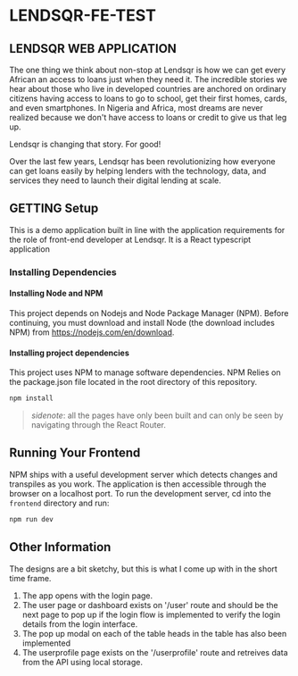 # LENDSQR-FE-TEST

## LENDSQR WEB APPLICATION

The one thing we think about non-stop at Lendsqr is how we can get every African an access to loans just when they need it. The incredible stories we hear about those who live in developed countries are anchored on ordinary citizens having access to loans to go to school, get their first homes, cards, and even smartphones. In Nigeria and Africa, most dreams are never realized because we don't have access to loans or credit to give us that leg up.

Lendsqr is changing that story. For good!

Over the last few years, Lendsqr has been revolutionizing how everyone can get loans easily by helping lenders with the technology, data, and services they need to launch their digital lending at scale.

## GETTING Setup

This is a demo application built in line with the application requirements for the role of front-end developer at Lendsqr. It is a React typescript application

### Installing Dependencies

#### Installing Node and NPM
This project depends on Nodejs and Node Package Manager (NPM). Before continuing, you must download and install Node (the download includes NPM) from https://nodejs.com/en/download.

#### Installing project dependencies
This project uses NPM to manage software dependencies. NPM Relies on the package.json file located in the root directory of this repository. 

```bash
npm install
```
> _sidenote_: all the pages have only been built and can only be seen by navigating through the React Router.

## Running Your Frontend

NPM ships with a useful development server which detects changes and transpiles as you work. The application is then accessible through the browser on a localhost port. To run the development server, cd into the `frontend` directory and run:

```bash
npm run dev
```

## Other Information
The designs are a bit sketchy, but this is what I come up with in the short time frame.

1. The app opens with the login page.
2. The user page or dashboard exists on '/user' route and should be the next page to pop up if the login flow is implemented to verify the login details from the login interface.
3. The pop up modal on each of the table heads in the table has also been implemented
4. The userprofile page exists on the '/userprofile' route and retreives data from the API using local storage.
